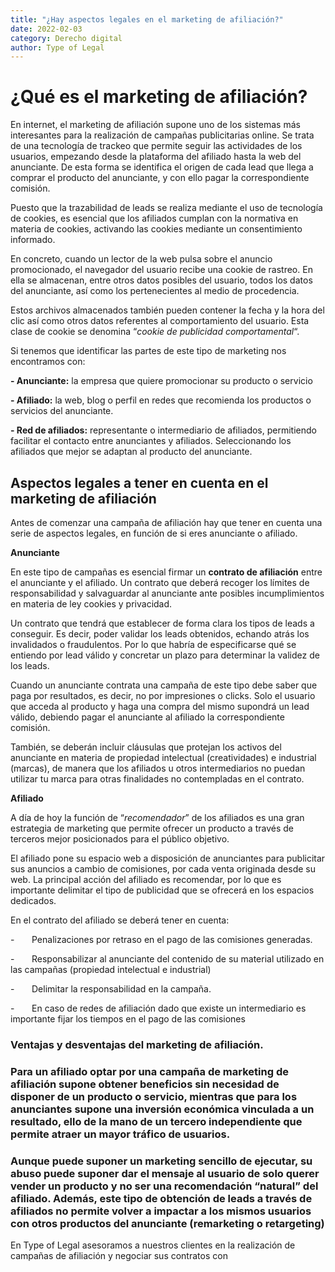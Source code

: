 ```yaml
---
title: "¿Hay aspectos legales en el marketing de afiliación?"
date: 2022-02-03
category: Derecho digital
author: Type of Legal
---
```


¿Qué es el marketing de afiliación?
===================================

En internet, el marketing de afiliación supone uno de los sistemas más interesantes para la realización de campañas publicitarias online. Se trata de una tecnología de trackeo que permite seguir las actividades de los usuarios, empezando desde la plataforma del afiliado hasta la web del anunciante. De esta forma se identifica el origen de cada lead que llega a comprar el producto del anunciante, y con ello pagar la correspondiente comisión.

Puesto que la trazabilidad de leads se realiza mediante el uso de tecnología de cookies, es esencial que los afiliados cumplan con la normativa en materia de cookies, activando las cookies mediante un consentimiento informado.  

En concreto, cuando un lector de la web pulsa sobre el anuncio promocionado, el navegador del usuario recibe una cookie de rastreo. En ella se almacenan, entre otros datos posibles del usuario, todos los datos del anunciante, así como los pertenecientes al medio de procedencia.

Estos archivos almacenados también pueden contener la fecha y la hora del clic así como otros datos referentes al comportamiento del usuario. Esta clase de cookie se denomina “_cookie de publicidad comportamental_“.

Si tenemos que identificar las partes de este tipo de marketing nos encontramos con:

**\- Anunciante:** la empresa que quiere promocionar su producto o servicio

**\- Afiliado:** la web, blog o perfil en redes que recomienda los productos o servicios del anunciante.

**\- Red de afiliados:** representante o intermediario de afiliados, permitiendo facilitar el contacto entre anunciantes y afiliados. Seleccionando los afiliados que mejor se adaptan al producto del anunciante.

**Aspectos legales a tener en cuenta en el marketing de afiliación**
--------------------------------------------------------------------

Antes de comenzar una campaña de afiliación hay que tener en cuenta una serie de aspectos legales, en función de si eres anunciante o afiliado.

**Anunciante**

En este tipo de campañas es esencial firmar un **contrato de afiliación** entre el anunciante y el afiliado. Un contrato que deberá recoger los límites de responsabilidad y salvaguardar al anunciante ante posibles incumplimientos en materia de ley cookies y privacidad.

Un contrato que tendrá que establecer de forma clara los tipos de leads a conseguir. Es decir, poder validar los leads obtenidos, echando atrás los invalidados o fraudulentos. Por lo que habría de especificarse qué se entiendo por lead válido y concretar un plazo para determinar la validez de los leads.

Cuando un anunciante contrata una campaña de este tipo debe saber que paga por resultados, es decir, no por impresiones o clicks. Solo el usuario que acceda al producto y haga una compra del mismo supondrá un lead válido, debiendo pagar el anunciante al afiliado la correspondiente comisión.

También, se deberán incluir cláusulas que protejan los activos del anunciante en materia de propiedad intelectual (creatividades) e industrial (marcas), de manera que los afiliados u otros intermediarios no puedan utilizar tu marca para otras finalidades no contempladas en el contrato.

**Afiliado**

A día de hoy la función de “_recomendador_” de los afiliados es una gran estrategia de marketing que permite ofrecer un producto a través de terceros mejor posicionados para el público objetivo.

El afiliado pone su espacio web a disposición de anunciantes para publicitar sus anuncios a cambio de comisiones, por cada venta originada desde su web. La principal acción del afiliado es recomendar, por lo que es importante delimitar el tipo de publicidad que se ofrecerá en los espacios dedicados.

En el contrato del afiliado se deberá tener en cuenta:

\-       Penalizaciones por retraso en el pago de las comisiones generadas.

\-       Responsabilizar al anunciante del contenido de su material utilizado en las campañas (propiedad intelectual e industrial)

\-       Delimitar la responsabilidad en la campaña.

\-       En caso de redes de afiliación dado que existe un intermediario es importante fijar los tiempos en el pago de las comisiones  

### Ventajas y desventajas del marketing de afiliación.

### Para un afiliado optar por una campaña de marketing de afiliación supone obtener beneficios sin necesidad de disponer de un producto o servicio, mientras que para los anunciantes supone una inversión económica vinculada a un resultado, ello de la mano de un tercero independiente que permite atraer un mayor tráfico de usuarios.

### Aunque puede suponer un marketing sencillo de ejecutar, su abuso puede suponer dar el mensaje al usuario de solo querer vender un producto y no ser una recomendación “natural” del afiliado. Además, este tipo de obtención de leads a través de afiliados no permite volver a impactar a los mismos usuarios con otros productos del anunciante (remarketing o retargeting)

En Type of Legal asesoramos a nuestros clientes en la realización de campañas de afiliación y negociar sus contratos con
